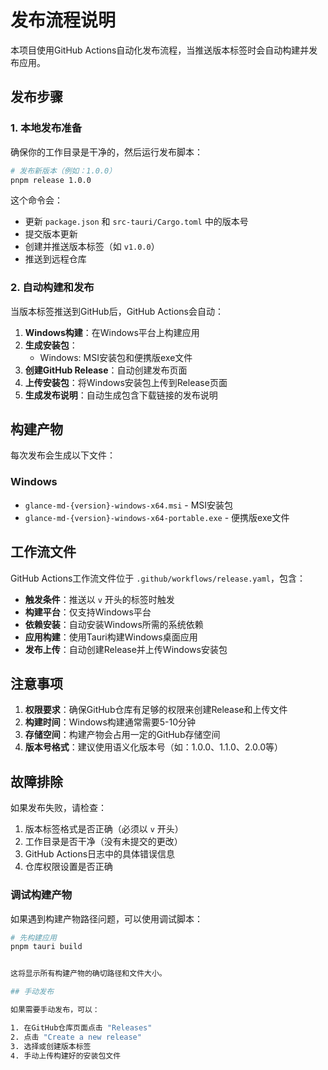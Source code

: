 # 发布流程说明

本项目使用GitHub Actions自动化发布流程，当推送版本标签时会自动构建并发布应用。

## 发布步骤

### 1. 本地发布准备

确保你的工作目录是干净的，然后运行发布脚本：

```bash
# 发布新版本（例如：1.0.0）
pnpm release 1.0.0
```

这个命令会：
- 更新 `package.json` 和 `src-tauri/Cargo.toml` 中的版本号
- 提交版本更新
- 创建并推送版本标签（如 `v1.0.0`）
- 推送到远程仓库

### 2. 自动构建和发布

当版本标签推送到GitHub后，GitHub Actions会自动：

1. **Windows构建**：在Windows平台上构建应用
2. **生成安装包**：
   - Windows: MSI安装包和便携版exe文件
3. **创建GitHub Release**：自动创建发布页面
4. **上传安装包**：将Windows安装包上传到Release页面
5. **生成发布说明**：自动生成包含下载链接的发布说明

## 构建产物

每次发布会生成以下文件：

### Windows
- `glance-md-{version}-windows-x64.msi` - MSI安装包
- `glance-md-{version}-windows-x64-portable.exe` - 便携版exe文件

## 工作流文件

GitHub Actions工作流文件位于 `.github/workflows/release.yaml`，包含：

- **触发条件**：推送以 `v` 开头的标签时触发
- **构建平台**：仅支持Windows平台
- **依赖安装**：自动安装Windows所需的系统依赖
- **应用构建**：使用Tauri构建Windows桌面应用
- **发布上传**：自动创建Release并上传Windows安装包

## 注意事项

1. **权限要求**：确保GitHub仓库有足够的权限来创建Release和上传文件
2. **构建时间**：Windows构建通常需要5-10分钟
3. **存储空间**：构建产物会占用一定的GitHub存储空间
4. **版本号格式**：建议使用语义化版本号（如：1.0.0、1.1.0、2.0.0等）

## 故障排除

如果发布失败，请检查：

1. 版本标签格式是否正确（必须以 `v` 开头）
2. 工作目录是否干净（没有未提交的更改）
3. GitHub Actions日志中的具体错误信息
4. 仓库权限设置是否正确

### 调试构建产物

如果遇到构建产物路径问题，可以使用调试脚本：

```bash
# 先构建应用
pnpm tauri build


这将显示所有构建产物的确切路径和文件大小。

## 手动发布

如果需要手动发布，可以：

1. 在GitHub仓库页面点击 "Releases"
2. 点击 "Create a new release"
3. 选择或创建版本标签
4. 手动上传构建好的安装包文件
